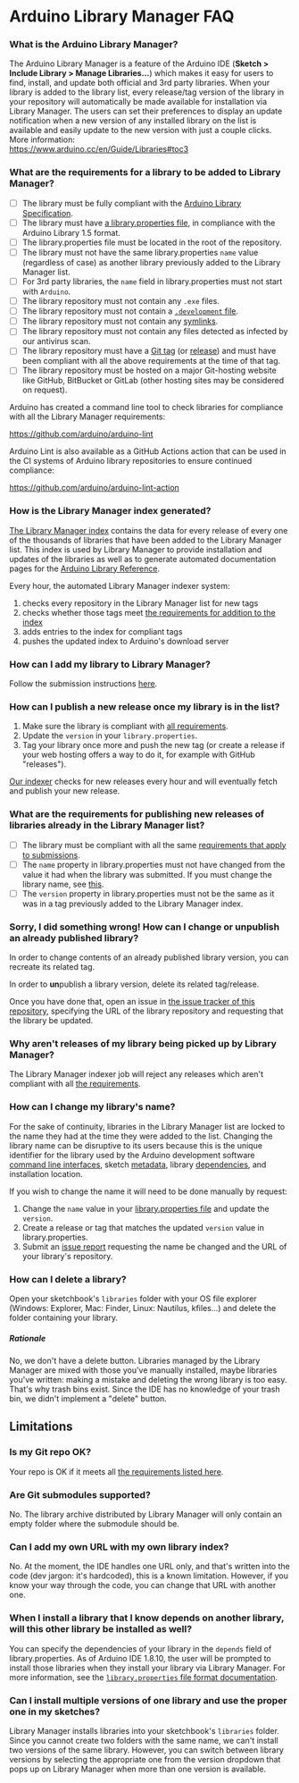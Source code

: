 # Arduino Library Manager FAQ

### What is the Arduino Library Manager?

The Arduino Library Manager is a feature of the Arduino IDE (**Sketch > Include Library > Manage Libraries...**) which makes it easy for users to find, install, and update both official and 3rd party libraries. When your library is added to the library list, every release/tag version of the library in your repository will automatically be made available for installation via Library Manager. The users can set their preferences to display an update notification when a new version of any installed library on the list is available and easily update to the new version with just a couple clicks. More information: <br />
https://www.arduino.cc/en/Guide/Libraries#toc3

### What are the requirements for a library to be added to Library Manager?

<a id="submission-requirements"></a>

- [ ] The library must be fully compliant with the [Arduino Library Specification](https://arduino.github.io/arduino-cli/latest/library-specification).
- [ ] The library must have [a library.properties file](https://arduino.github.io/arduino-cli/latest/library-specification/#library-metadata), in compliance with the Arduino Library 1.5 format.
- [ ] The library.properties file must be located in the root of the repository.
- [ ] The library must not have the same library.properties `name` value (regardless of case) as another library previously added to the Library Manager list.
- [ ] For 3rd party libraries, the `name` field in library.properties must not start with `Arduino`.
- [ ] The library repository must not contain any `.exe` files.
- [ ] The library repository must not contain a [`.development` file](https://arduino.github.io/arduino-cli/latest/library-specification/#development-flag-file).
- [ ] The library repository must not contain any [symlinks](https://en.wikipedia.org/wiki/Symbolic_link).
- [ ] The library repository must not contain any files detected as infected by our antivirus scan.
- [ ] The library repository must have a [Git tag](https://git-scm.com/book/en/v2/Git-Basics-Tagging) (or [release](https://help.github.com/articles/creating-releases/)) and must have been compliant with all the above requirements at the time of that tag.
- [ ] The library repository must be hosted on a major Git-hosting website like GitHub, BitBucket or GitLab (other hosting sites may be considered on request).

Arduino has created a command line tool to check libraries for compliance with all the Library Manager requirements:

https://github.com/arduino/arduino-lint

Arduino Lint is also available as a GitHub Actions action that can be used in the CI systems of Arduino library repositories to ensure continued compliance:

https://github.com/arduino/arduino-lint-action

### How is the Library Manager index generated?

[The Library Manager index](http://downloads.arduino.cc/libraries/library_index.json) contains the data for every release of every one of the thousands of libraries that have been added to the Library Manager list. This index is used by Library Manager to provide installation and updates of the libraries as well as to generate automated documentation pages for the [Arduino Library Reference](https://www.arduino.cc/reference/en/libraries/).

Every hour, the automated Library Manager indexer system:

1. checks every repository in the Library Manager list for new tags
1. checks whether those tags meet [the requirements for addition to the index](#update-requirements)
1. adds entries to the index for compliant tags
1. pushes the updated index to Arduino's download server

### How can I add my library to Library Manager?

Follow the submission instructions [here](README.md#adding-a-library-to-library-manager).

### How can I publish a new release once my library is in the list?

1. Make sure the library is compliant with [all requirements](#update-requirements).
1. Update the `version` in your `library.properties`.
1. Tag your library once more and push the new tag (or create a release if your web hosting offers a way to do it, for example with GitHub "releases").

[Our indexer](#how-is-the-library-manager-index-generated) checks for new releases every hour and will eventually fetch and publish your new release.

### What are the requirements for publishing new releases of libraries already in the Library Manager list?

<a id="update-requirements"></a>

- [ ] The library must be compliant with all the same [requirements that apply to submissions](#submission-requirements).
- [ ] The `name` property in library.properties must not have changed from the value it had when the library was submitted. If you must change the library name, see [this](#how-can-i-change-my-librarys-name).
- [ ] The `version` property in library.properties must not be the same as it was in a tag previously added to the Library Manager index.

### Sorry, I did something wrong! How can I change or unpublish an already published library?

In order to change contents of an already published library version, you can recreate its related tag.

In order to **un**publish a library version, delete its related tag/release.

Once you have done that, open an issue in [the issue tracker of this repository](https://github.com/arduino/library-registry/issues), specifying the URL of the library repository and requesting that the library be updated.

### Why aren't releases of my library being picked up by Library Manager?

The Library Manager indexer job will reject any releases which aren't compliant with all [the requirements](#update-requirements).

### How can I change my library's name?

For the sake of continuity, libraries in the Library Manager list are locked to the name they had at the time they were added to the list. Changing the library name can be disruptive to its users because this is the unique identifier for the library used by the Arduino development software [command line interfaces](https://arduino.github.io/arduino-cli/latest/commands/arduino-cli_lib/), sketch [metadata](https://arduino.github.io/arduino-cli/latest/sketch-specification/#metadata), library [dependencies](https://arduino.github.io/arduino-cli/latest/library-specification/#libraryproperties-file-format), and installation location.

If you wish to change the name it will need to be done manually by request:

1. Change the `name` value in your [library.properties file](https://arduino.github.io/arduino-cli/latest/library-specification/#libraryproperties-file-format) and update the `version`.
1. Create a release or tag that matches the updated `version` value in library.properties.
1. Submit an [issue report](https://github.com/arduino/library-registry/issues) requesting the name be changed and the URL of your library's repository.

### How can I delete a library?

Open your sketchbook's `libraries` folder with your OS file explorer (Windows: Explorer, Mac: Finder, Linux: Nautilus, kfiles...) and delete the folder containing your library.

##### Rationale

No, we don't have a delete button. Libraries managed by the Library Manager are mixed with those you've manually installed, maybe libraries you've written: making a mistake and deleting the wrong library is too easy. That's why trash bins exist. Since the IDE has no knowledge of your trash bin, we didn't implement a "delete" button.

## Limitations

### Is my Git repo OK?

Your repo is OK if it meets all [the requirements listed here](#submission-requirements).

### Are Git submodules supported?

No. The library archive distributed by Library Manager will only contain an empty folder where the submodule should be.

### Can I add my own URL with my own library index?

No. At the moment, the IDE handles one URL only, and that's written into the code (dev jargon: it's hardcoded), this is a known limitation.
However, if you know your way through the code, you can change that URL with another one.

### When I install a library that I know depends on another library, will this other library be installed as well?

You can specify the dependencies of your library in the `depends` field of library.properties. As of Arduino IDE 1.8.10, the user will be prompted to install those libraries when they install your library via Library Manager. For more information, see the [`library.properties` file format documentation](https://arduino.github.io/arduino-cli/latest/library-specification/#libraryproperties-file-format).

### Can I install multiple versions of one library and use the proper one in my sketches?

Library Manager installs libraries into your sketchbook's `libraries` folder. Since you cannot create two folders with the same name, we can't install two versions of the same library. However, you can switch between library versions by selecting the appropriate one from the version dropdown that pops up on Library Manager when more than one version is available.
